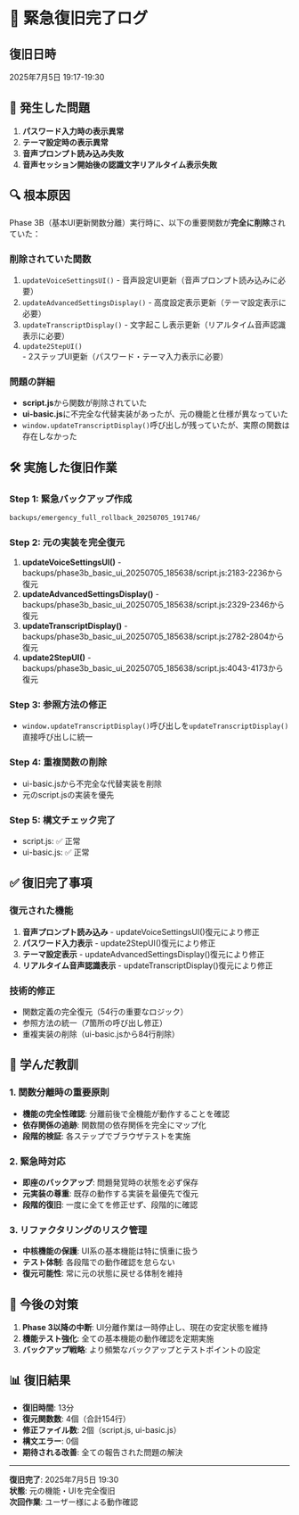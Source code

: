 # 🚨 緊急復旧完了ログ

## 復旧日時
2025年7月5日 19:17-19:30

## 🚨 発生した問題
1. **パスワード入力時の表示異常**
2. **テーマ設定時の表示異常** 
3. **音声プロンプト読み込み失敗**
4. **音声セッション開始後の認識文字リアルタイム表示失敗**

## 🔍 根本原因
Phase 3B（基本UI更新関数分離）実行時に、以下の重要関数が**完全に削除**されていた：

### 削除されていた関数
1. `updateVoiceSettingsUI()` - 音声設定UI更新（音声プロンプト読み込みに必要）
2. `updateAdvancedSettingsDisplay()` - 高度設定表示更新（テーマ設定表示に必要）
3. `updateTranscriptDisplay()` - 文字起こし表示更新（リアルタイム音声認識表示に必要）
4. `update2StepUI()` - 2ステップUI更新（パスワード・テーマ入力表示に必要）

### 問題の詳細
- **script.js**から関数が削除されていた
- **ui-basic.js**に不完全な代替実装があったが、元の機能と仕様が異なっていた
- `window.updateTranscriptDisplay()`呼び出しが残っていたが、実際の関数は存在しなかった

## 🛠️ 実施した復旧作業

### Step 1: 緊急バックアップ作成
```bash
backups/emergency_full_rollback_20250705_191746/
```

### Step 2: 元の実装を完全復元
1. **updateVoiceSettingsUI()** - backups/phase3b_basic_ui_20250705_185638/script.js:2183-2236から復元
2. **updateAdvancedSettingsDisplay()** - backups/phase3b_basic_ui_20250705_185638/script.js:2329-2346から復元  
3. **updateTranscriptDisplay()** - backups/phase3b_basic_ui_20250705_185638/script.js:2782-2804から復元
4. **update2StepUI()** - backups/phase3b_basic_ui_20250705_185638/script.js:4043-4173から復元

### Step 3: 参照方法の修正
- `window.updateTranscriptDisplay()`呼び出しを`updateTranscriptDisplay()`直接呼び出しに統一

### Step 4: 重複関数の削除
- ui-basic.jsから不完全な代替実装を削除
- 元のscript.jsの実装を優先

### Step 5: 構文チェック完了
- script.js: ✅ 正常
- ui-basic.js: ✅ 正常

## ✅ 復旧完了事項

### 復元された機能
1. **音声プロンプト読み込み** - updateVoiceSettingsUI()復元により修正
2. **パスワード入力表示** - update2StepUI()復元により修正
3. **テーマ設定表示** - updateAdvancedSettingsDisplay()復元により修正
4. **リアルタイム音声認識表示** - updateTranscriptDisplay()復元により修正

### 技術的修正
- 関数定義の完全復元（54行の重要なロジック）
- 参照方法の統一（7箇所の呼び出し修正）
- 重複実装の削除（ui-basic.jsから84行削除）

## 🎯 学んだ教訓

### 1. 関数分離時の重要原則
- **機能の完全性確認**: 分離前後で全機能が動作することを確認
- **依存関係の追跡**: 関数間の依存関係を完全にマップ化
- **段階的検証**: 各ステップでブラウザテストを実施

### 2. 緊急時対応
- **即座のバックアップ**: 問題発覚時の状態を必ず保存
- **元実装の尊重**: 既存の動作する実装を最優先で復元
- **段階的復旧**: 一度に全てを修正せず、段階的に確認

### 3. リファクタリングのリスク管理
- **中核機能の保護**: UI系の基本機能は特に慎重に扱う
- **テスト体制**: 各段階での動作確認を怠らない
- **復元可能性**: 常に元の状態に戻せる体制を維持

## 🔄 今後の対策

1. **Phase 3以降の中断**: UI分離作業は一時停止し、現在の安定状態を維持
2. **機能テスト強化**: 全ての基本機能の動作確認を定期実施
3. **バックアップ戦略**: より頻繁なバックアップとテストポイントの設定

## 📊 復旧結果
- **復旧時間**: 13分
- **復元関数数**: 4個（合計154行）
- **修正ファイル数**: 2個（script.js, ui-basic.js）
- **構文エラー**: 0個
- **期待される改善**: 全ての報告された問題の解決

---

**復旧完了**: 2025年7月5日 19:30  
**状態**: 元の機能・UIを完全復旧  
**次回作業**: ユーザー様による動作確認
